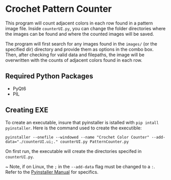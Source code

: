 # Crochet Pattern Counter

This program will count adjacent colors in each row found in a pattern image file. Inside `counterUI.py`, you can change the folder directories where the images can be found and where the counted images will be saved.

The program will first search for any images found in the `images/` (or the specified dir) directory and provide them as options in the combo box. Then, after checking for valid data and filepaths, the image will be overwritten with the counts of adjacent colors found in each row.

## Required Python Packages

- PyQt6
- PIL

## Creating EXE

To create an executable, insure that pyinstaller is istalled with `pip intall pyinstaller`. 
Here is the command used to create the executible: 
```
pyinstaller --onefile --windowed --name "Crochet Color Counter" --add-data="./counterUI.ui;." counterUI.py PatternCounter.py
```

On first run, the executable will create the directories specifed in `counterUI.py`.

~ Note, if on Linux, the `;` in the `--add-data` flag must be changed to a `:`. Refer to the [Pyinstaller Manual](https://pyinstaller.org/en/stable/index.html) for specifics.
